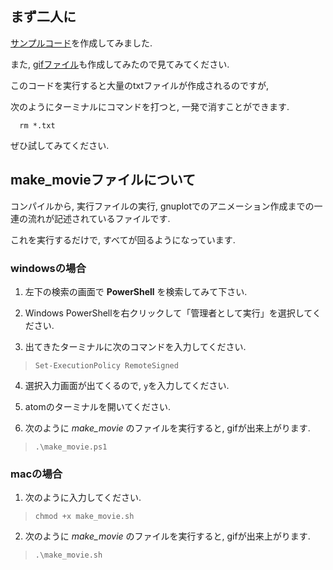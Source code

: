## まず二人に
[サンプルコード](sampel.f90)を作成してみました.

また, [gifファイル](movie.gif)も作成してみたので見てみてください.

このコードを実行すると大量のtxtファイルが作成されるのですが,

次のようにターミナルにコマンドを打つと, 一発で消すことができます.

```
  rm *.txt
```

ぜひ試してみてください.


## make_movieファイルについて
コンパイルから, 実行ファイルの実行, gnuplotでのアニメーション作成までの一連の流れが記述されているファイルです.

これを実行するだけで, すべてが回るようになっています.

### windowsの場合
1. 左下の検索の画面で **PowerShell** を検索してみて下さい.

2. Windows PowerShellを右クリックして「管理者として実行」を選択してください.

3. 出てきたターミナルに次のコマンドを入力してください.　
  > ```Set-ExecutionPolicy RemoteSigned```

4. 選択入力画面が出てくるので, ```y```を入力してください.

5. atomのターミナルを開いてください.

6. 次のように *make_movie* のファイルを実行すると, gifが出来上がります.
  > ```.\make_movie.ps1```

### macの場合
1. 次のように入力してください.
  > ``` chmod +x make_movie.sh ```

2. 次のように *make_movie* のファイルを実行すると, gifが出来上がります.
  > ``` .\make_movie.sh ```
